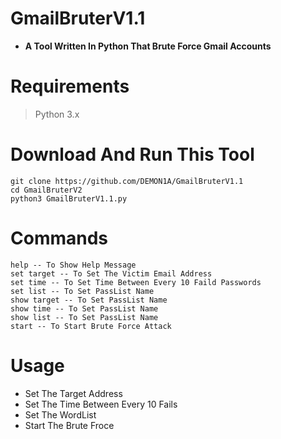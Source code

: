 # GmailBruterV1.1
 - **A Tool Written In Python That Brute Force Gmail Accounts**

# Requirements 
 > Python 3.x
 
# Download And Run This Tool
```
git clone https://github.com/DEMON1A/GmailBruterV1.1
cd GmailBruterV2
python3 GmailBruterV1.1.py
```
# Commands
```
help -- To Show Help Message 
set target -- To Set The Victim Email Address
set time -- To Set Time Between Every 10 Faild Passwords
set list -- To Set PassList Name
show target -- To Set PassList Name
show time -- To Set PassList Name
show list -- To Set PassList Name
start -- To Start Brute Force Attack
```
# Usage
- Set The Target Address
- Set The Time Between Every 10 Fails
- Set The WordList
- Start The Brute Froce
